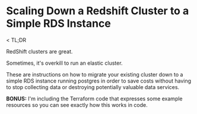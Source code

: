 # Scaling Down a Redshift Cluster to a Simple RDS Instance

< TL;DR

RedShift clusters are great.

Sometimes, it's overkill to run an elastic cluster. 

These are instructions on how to migrate your existing cluster down to a simple RDS instance running postgres in order to save costs without having to stop collecting data or destroying potentially valuable data services.

**BONUS:** I'm including the Terraform code that expresses some example resources so you can see exactly how this works in code.

